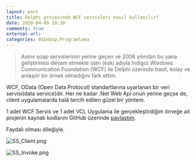 ```yaml
---
layout: post
title: Delphi projesinde WCF servisleri nasıl kullanılır?
date: 2020-04-09 10:30
comments: true
external-url:
categories: 01&nbsp;Programlama
---
```


>Asmx soap servislerinin yerine geçen ve 2006 yılından bu yana geliştirmesi devam etmekte olan (eski adıyla Indigo) Windows Communication Foundation (WCF) ile Delphi üzerinde basit, kolay ve anlaşılır bir örnek olmadığını fark ettim. 

WCF, OData (Open Data Protocol) standartlarına uyarlanan bir veri servisi(data service)dir. Her ne kadar .Net Web Api onun yerine geçse de, client uygulamalarda halâ tercih edilen güzel bir yöntem.

1 adet WCF Servis ve 1 adet VCL Uygulama ile gerçekleştirdiğim örneğe ait projenin kaynak kodlarını GitHub üzerinde  [paylaştım](https://github.com/theilgazcode/delphi-wcf-service-demo).

Faydalı olması dileğiyle.


![SS_Client.png](https://cdn.hashnode.com/res/hashnode/image/upload/v1606594921782/TWQZ9WUkL.png)

![SS_Invoke.png](https://cdn.hashnode.com/res/hashnode/image/upload/v1606594925481/CVGUq7VgM.png)

